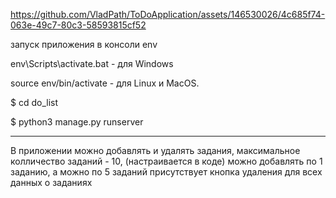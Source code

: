 https://github.com/VladPath/ToDoApplication/assets/146530026/4c685f74-063e-49c7-80c3-58593815cf52

запуск приложения в консоли env

env\Scripts\activate.bat - для Windows

source env/bin/activate - для Linux и MacOS.

 $ cd do_list
 
 $ python3 manage.py runserver

----------------------------------
В приложении можно добавлять и удалять задания, максимальное колличество заданий - 10, (настраивается в коде)
можно добавлять по 1 заданию, а можно по 5 заданий 
присутствует кнопка удаления для всех данных о заданиях 

